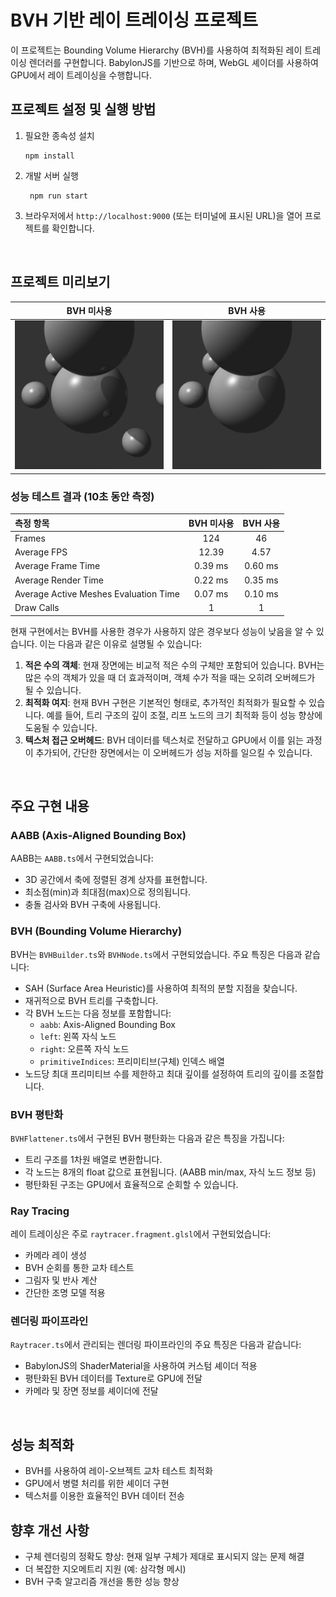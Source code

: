 # BVH 기반 레이 트레이싱 프로젝트

이 프로젝트는 Bounding Volume Hierarchy (BVH)를 사용하여 최적화된 레이 트레이싱 렌더러를 구현합니다. 
BabylonJS를 기반으로 하며, WebGL 셰이더를 사용하여 GPU에서 레이 트레이싱을 수행합니다.

## 프로젝트 설정 및 실행 방법
1. 필요한 종속성 설치
    ```
   npm install
    ```
2. 개발 서버 실행
   ```
    npm run start
   ```
3. 브라우저에서 `http://localhost:9000` (또는 터미널에 표시된 URL)을 열어 프로젝트를 확인합니다.

<br>

## 프로젝트 미리보기
|              BVH 미사용               |              BVH 사용               |
|:----------------------------------:|:---------------------------------:|
| ![BVH 미사용 렌더링](./images/BVH_1.png) | ![BVH 사용 렌더링](./images/BVH_2.png) |

### 성능 테스트 결과 (10초 동안 측정)
|측정 항목|BVH 미사용|BVH 사용|
|:------|:-------:|:-----:|
|Frames|124|46|
|Average FPS|12.39|4.57|
|Average Frame Time|0.39 ms|0.60 ms|
|Average Render Time|0.22 ms|0.35 ms|
|Average Active Meshes Evaluation Time|0.07 ms|0.10 ms|
|Draw Calls|1|1|

현재 구현에서는 BVH를 사용한 경우가 사용하지 않은 경우보다 성능이 낮음을 알 수 있습니다. 
이는 다음과 같은 이유로 설명될 수 있습니다:

1. **적은 수의 객체**: 현재 장면에는 비교적 적은 수의 구체만 포함되어 있습니다. BVH는 많은 수의 객체가 있을 때 더 효과적이며, 객체 수가 적을 때는 오히려 오버헤드가 될 수 있습니다.
2. **최적화 여지**: 현재 BVH 구현은 기본적인 형태로, 추가적인 최적화가 필요할 수 있습니다. 예를 들어, 트리 구조의 깊이 조절, 리프 노드의 크기 최적화 등이 성능 향상에 도움될 수 있습니다.
3. **텍스처 접근 오버헤드**: BVH 데이터를 텍스처로 전달하고 GPU에서 이를 읽는 과정이 추가되어, 간단한 장면에서는 이 오버헤드가 성능 저하를 일으킬 수 있습니다.

<br>

## 주요 구현 내용
### AABB (Axis-Aligned Bounding Box)
AABB는 `AABB.ts`에서 구현되었습니다:

- 3D 공간에서 축에 정렬된 경계 상자를 표현합니다.
- 최소점(min)과 최대점(max)으로 정의됩니다.
- 충돌 검사와 BVH 구축에 사용됩니다.

### BVH (Bounding Volume Hierarchy)
BVH는 `BVHBuilder.ts`와 `BVHNode.ts`에서 구현되었습니다. 주요 특징은 다음과 같습니다:

- SAH (Surface Area Heuristic)를 사용하여 최적의 분할 지점을 찾습니다.
- 재귀적으로 BVH 트리를 구축합니다.
- 각 BVH 노드는 다음 정보를 포함합니다:
  - `aabb`: Axis-Aligned Bounding Box
  - `left`: 왼쪽 자식 노드
  - `right`: 오른쪽 자식 노드
  - `primitiveIndices`: 프리미티브(구체) 인덱스 배열
- 노드당 최대 프리미티브 수를 제한하고 최대 깊이를 설정하여 트리의 깊이를 조절합니다.

### BVH 평탄화
`BVHFlattener.ts`에서 구현된 BVH 평탄화는 다음과 같은 특징을 가집니다:

- 트리 구조를 1차원 배열로 변환합니다.
- 각 노드는 8개의 float 값으로 표현됩니다. (AABB min/max, 자식 노드 정보 등)
- 평탄화된 구조는 GPU에서 효율적으로 순회할 수 있습니다.

### Ray Tracing
레이 트레이싱은 주로 `raytracer.fragment.glsl`에서 구현되었습니다:

- 카메라 레이 생성
- BVH 순회를 통한 교차 테스트
- 그림자 및 반사 계산
- 간단한 조명 모델 적용

### 렌더링 파이프라인
`Raytracer.ts`에서 관리되는 렌더링 파이프라인의 주요 특징은 다음과 같습니다:

- BabylonJS의 ShaderMaterial을 사용하여 커스텀 셰이더 적용
- 평탄화된 BVH 데이터를 Texture로 GPU에 전달
- 카메라 및 장면 정보를 셰이더에 전달

<br>

## 성능 최적화

- BVH를 사용하여 레이-오브젝트 교차 테스트 최적화
- GPU에서 병렬 처리를 위한 셰이더 구현
- 텍스처를 이용한 효율적인 BVH 데이터 전송

## 향후 개선 사항

- 구체 렌더링의 정확도 향상: 현재 일부 구체가 제대로 표시되지 않는 문제 해결
- 더 복잡한 지오메트리 지원 (예: 삼각형 메시)
- BVH 구축 알고리즘 개선을 통한 성능 향상